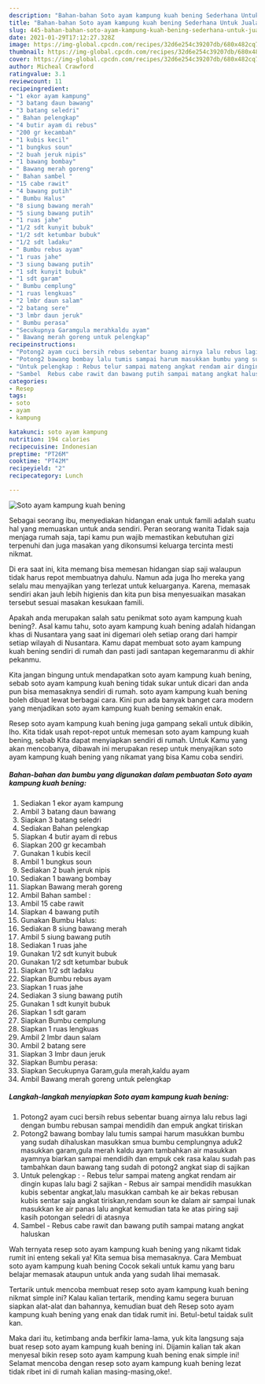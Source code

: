 ```yaml
---
description: "Bahan-bahan Soto ayam kampung kuah bening Sederhana Untuk Jualan"
title: "Bahan-bahan Soto ayam kampung kuah bening Sederhana Untuk Jualan"
slug: 445-bahan-bahan-soto-ayam-kampung-kuah-bening-sederhana-untuk-jualan
date: 2021-01-29T17:12:27.328Z
image: https://img-global.cpcdn.com/recipes/32d6e254c39207db/680x482cq70/soto-ayam-kampung-kuah-bening-foto-resep-utama.jpg
thumbnail: https://img-global.cpcdn.com/recipes/32d6e254c39207db/680x482cq70/soto-ayam-kampung-kuah-bening-foto-resep-utama.jpg
cover: https://img-global.cpcdn.com/recipes/32d6e254c39207db/680x482cq70/soto-ayam-kampung-kuah-bening-foto-resep-utama.jpg
author: Micheal Crawford
ratingvalue: 3.1
reviewcount: 11
recipeingredient:
- "1 ekor ayam kampung"
- "3 batang daun bawang"
- "3 batang seledri"
- " Bahan pelengkap"
- "4 butir ayam di rebus"
- "200 gr kecambah"
- "1 kubis kecil"
- "1 bungkus soun"
- "2 buah jeruk nipis"
- "1 bawang bombay"
- " Bawang merah goreng"
- " Bahan sambel "
- "15 cabe rawit"
- "4 bawang putih"
- " Bumbu Halus"
- "8 siung bawang merah"
- "5 siung bawang putih"
- "1 ruas jahe"
- "1/2 sdt kunyit bubuk"
- "1/2 sdt ketumbar bubuk"
- "1/2 sdt ladaku"
- " Bumbu rebus ayam"
- "1 ruas jahe"
- "3 siung bawang putih"
- "1 sdt kunyit bubuk"
- "1 sdt garam"
- " Bumbu cemplung"
- "1 ruas lengkuas"
- "2 lmbr daun salam"
- "2 batang sere"
- "3 lmbr daun jeruk"
- " Bumbu perasa"
- "Secukupnya Garamgula merahkaldu ayam"
- " Bawang merah goreng untuk pelengkap"
recipeinstructions:
- "Potong2 ayam cuci bersih rebus sebentar buang airnya lalu rebus lagi dengan bumbu rebusan sampai mendidih dan empuk angkat tiriskan"
- "Potong2 bawang bombay lalu tumis sampai harum masukkan bumbu yang sudah dihaluskan masukkan smua bumbu cemplungnya aduk2 masukkan garam,gula merah kaldu ayam tambahkan air masukkan ayamnya biarkan sampai mendidih dan empuk cek rasa kalau sudah pas tambahkan daun bawang tang sudah di potong2 angkat siap di sajikan"
- "Untuk pelengkap : Rebus telur sampai mateng angkat rendam air dingin kupas lalu bagi 2 sajikan Rebus air sampai mendidih masukkan kubis sebentar angkat,lalu masukkan cambah ke air bekas rebusan kubis sentar saja angkat tiriskan,rendam soun ke dalam air sampai lunak masukkan ke air panas lalu angkat kemudian tata ke atas piring saji kasih potongan seledri di atasnya"
- "Sambel  Rebus cabe rawit dan bawang putih sampai matang angkat haluskan"
categories:
- Resep
tags:
- soto
- ayam
- kampung

katakunci: soto ayam kampung 
nutrition: 194 calories
recipecuisine: Indonesian
preptime: "PT26M"
cooktime: "PT42M"
recipeyield: "2"
recipecategory: Lunch

---
```



![Soto ayam kampung kuah bening](https://img-global.cpcdn.com/recipes/32d6e254c39207db/680x482cq70/soto-ayam-kampung-kuah-bening-foto-resep-utama.jpg)

Sebagai seorang ibu, menyediakan hidangan enak untuk famili adalah suatu hal yang memuaskan untuk anda sendiri. Peran seorang  wanita Tidak saja menjaga rumah saja, tapi kamu pun wajib memastikan kebutuhan gizi terpenuhi dan juga masakan yang dikonsumsi keluarga tercinta mesti nikmat.

Di era  saat ini, kita memang bisa memesan hidangan siap saji walaupun tidak harus repot membuatnya dahulu. Namun ada juga lho mereka yang selalu mau menyajikan yang terlezat untuk keluarganya. Karena, memasak sendiri akan jauh lebih higienis dan kita pun bisa menyesuaikan masakan tersebut sesuai masakan kesukaan famili. 



Apakah anda merupakan salah satu penikmat soto ayam kampung kuah bening?. Asal kamu tahu, soto ayam kampung kuah bening adalah hidangan khas di Nusantara yang saat ini digemari oleh setiap orang dari hampir setiap wilayah di Nusantara. Kamu dapat membuat soto ayam kampung kuah bening sendiri di rumah dan pasti jadi santapan kegemaranmu di akhir pekanmu.

Kita jangan bingung untuk mendapatkan soto ayam kampung kuah bening, sebab soto ayam kampung kuah bening tidak sukar untuk dicari dan anda pun bisa memasaknya sendiri di rumah. soto ayam kampung kuah bening boleh dibuat lewat berbagai cara. Kini pun ada banyak banget cara modern yang menjadikan soto ayam kampung kuah bening semakin enak.

Resep soto ayam kampung kuah bening juga gampang sekali untuk dibikin, lho. Kita tidak usah repot-repot untuk memesan soto ayam kampung kuah bening, sebab Kita dapat menyiapkan sendiri di rumah. Untuk Kamu yang akan mencobanya, dibawah ini merupakan resep untuk menyajikan soto ayam kampung kuah bening yang nikamat yang bisa Kamu coba sendiri.

<!--inarticleads1-->

##### Bahan-bahan dan bumbu yang digunakan dalam pembuatan Soto ayam kampung kuah bening:

1. Sediakan 1 ekor ayam kampung
1. Ambil 3 batang daun bawang
1. Siapkan 3 batang seledri
1. Sediakan  Bahan pelengkap
1. Siapkan 4 butir ayam di rebus
1. Siapkan 200 gr kecambah
1. Gunakan 1 kubis kecil
1. Ambil 1 bungkus soun
1. Sediakan 2 buah jeruk nipis
1. Sediakan 1 bawang bombay
1. Siapkan  Bawang merah goreng
1. Ambil  Bahan sambel :
1. Ambil 15 cabe rawit
1. Siapkan 4 bawang putih
1. Gunakan  Bumbu Halus:
1. Sediakan 8 siung bawang merah
1. Ambil 5 siung bawang putih
1. Sediakan 1 ruas jahe
1. Gunakan 1/2 sdt kunyit bubuk
1. Gunakan 1/2 sdt ketumbar bubuk
1. Siapkan 1/2 sdt ladaku
1. Siapkan  Bumbu rebus ayam
1. Siapkan 1 ruas jahe
1. Sediakan 3 siung bawang putih
1. Gunakan 1 sdt kunyit bubuk
1. Siapkan 1 sdt garam
1. Siapkan  Bumbu cemplung
1. Siapkan 1 ruas lengkuas
1. Ambil 2 lmbr daun salam
1. Ambil 2 batang sere
1. Siapkan 3 lmbr daun jeruk
1. Siapkan  Bumbu perasa:
1. Siapkan Secukupnya Garam,gula merah,kaldu ayam
1. Ambil  Bawang merah goreng untuk pelengkap




<!--inarticleads2-->

##### Langkah-langkah menyiapkan Soto ayam kampung kuah bening:

1. Potong2 ayam cuci bersih rebus sebentar buang airnya lalu rebus lagi dengan bumbu rebusan sampai mendidih dan empuk angkat tiriskan
1. Potong2 bawang bombay lalu tumis sampai harum masukkan bumbu yang sudah dihaluskan masukkan smua bumbu cemplungnya aduk2 masukkan garam,gula merah kaldu ayam tambahkan air masukkan ayamnya biarkan sampai mendidih dan empuk cek rasa kalau sudah pas tambahkan daun bawang tang sudah di potong2 angkat siap di sajikan
1. Untuk pelengkap : - Rebus telur sampai mateng angkat rendam air dingin kupas lalu bagi 2 sajikan - Rebus air sampai mendidih masukkan kubis sebentar angkat,lalu masukkan cambah ke air bekas rebusan kubis sentar saja angkat tiriskan,rendam soun ke dalam air sampai lunak masukkan ke air panas lalu angkat kemudian tata ke atas piring saji kasih potongan seledri di atasnya
1. Sambel  - Rebus cabe rawit dan bawang putih sampai matang angkat haluskan




Wah ternyata resep soto ayam kampung kuah bening yang nikamt tidak rumit ini enteng sekali ya! Kita semua bisa memasaknya. Cara Membuat soto ayam kampung kuah bening Cocok sekali untuk kamu yang baru belajar memasak ataupun untuk anda yang sudah lihai memasak.

Tertarik untuk mencoba membuat resep soto ayam kampung kuah bening nikmat simple ini? Kalau kalian tertarik, mending kamu segera buruan siapkan alat-alat dan bahannya, kemudian buat deh Resep soto ayam kampung kuah bening yang enak dan tidak rumit ini. Betul-betul taidak sulit kan. 

Maka dari itu, ketimbang anda berfikir lama-lama, yuk kita langsung saja buat resep soto ayam kampung kuah bening ini. Dijamin kalian tak akan menyesal bikin resep soto ayam kampung kuah bening enak simple ini! Selamat mencoba dengan resep soto ayam kampung kuah bening lezat tidak ribet ini di rumah kalian masing-masing,oke!.

